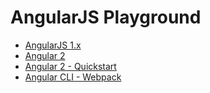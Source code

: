 # AngularJS Playground

- [AngularJS 1.x](https://github.com/dan-lyn/angularjs-playground/tree/master/ng1)
- [Angular 2](https://github.com/dan-lyn/angularjs-playground/tree/master/ng2)
- [Angular 2 - Quickstart](https://github.com/dan-lyn/angularjs-playground/tree/master/quickstart)
- [Angular CLI - Webpack](https://github.com/dan-lyn/angularjs-playground/tree/master/webpack)
